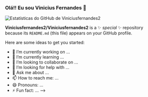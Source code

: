 ### Olá!! Eu sou Vinicius Fernandes 👋
![Estatísticas do GitHub de Viniciusfernandes2](https://github-readme-stats.vercel.app/api?username=Viniciusfernandes2&show_icons=true&theme=gradient&bg_color=30,e96443,904e95&title_color=fff&text_color=fff&icon_color=fff&hide_border=true)




**Viniciusfernandes2/Viniciusfernandes2** is a ✨ _special_ ✨ repository because its `README.md` (this file) appears on your GitHub profile.

Here are some ideas to get you started:

- 🔭 I’m currently working on ...
- 🌱 I’m currently learning ...
- 👯 I’m looking to collaborate on ...
- 🤔 I’m looking for help with ...
- 💬 Ask me about ...
- 📫 How to reach me: ...
- 😄 Pronouns: ...
- ⚡ Fun fact: ...
-->
